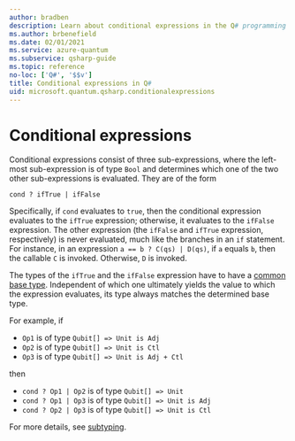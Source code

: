```yaml
---
author: bradben
description: Learn about conditional expressions in the Q# programming language.
ms.author: brbenefield
ms.date: 02/01/2021
ms.service: azure-quantum
ms.subservice: qsharp-guide
ms.topic: reference
no-loc: ['Q#', '$$v']
title: Conditional expressions in Q#
uid: microsoft.quantum.qsharp.conditionalexpressions
---
```


# Conditional expressions

Conditional expressions consist of three sub-expressions, where the left-most sub-expression is of type `Bool` and determines which one of the two other sub-expressions is evaluated. They are of the form

```qsharp
cond ? ifTrue | ifFalse
```

Specifically, if `cond` evaluates to `true`, then the conditional expression evaluates to the `ifTrue` expression; otherwise, it evaluates to the `ifFalse` expression. The other expression (the `ifFalse` and `ifTrue` expression, respectively) is never evaluated, much like the branches in an `if` statement.
For instance, in an expression `a == b ? C(qs) | D(qs)`, if `a` equals `b`, then the callable `C` is invoked. Otherwise, `D` is invoked.

The types of the `ifTrue` and the `ifFalse` expression have to have a [common base type](xref:microsoft.quantum.qsharp.subtypingandvariance#subtyping-and-variance). Independent of which one ultimately yields the value to which the expression evaluates, its type always matches the determined base type.

For example, if

- `Op1` is of type `Qubit[] => Unit is Adj`
- `Op2` is of type `Qubit[] => Unit is Ctl`
- `Op3` is of type `Qubit[] => Unit is Adj + Ctl`

then

- `cond ? Op1 | Op2` is of type `Qubit[] => Unit`
- `cond ? Op1 | Op3` is of type `Qubit[] => Unit is Adj`
- `cond ? Op2 | Op3` is of type `Qubit[] => Unit is Ctl`

For more details, see [subtyping](xref:microsoft.quantum.qsharp.subtypingandvariance#subtyping-and-variance).




